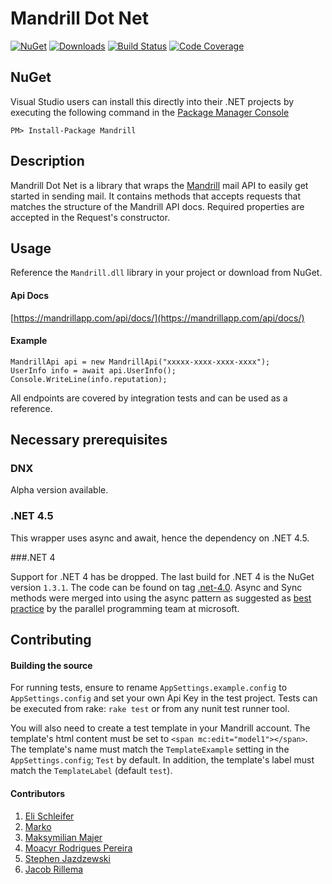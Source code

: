 # Mandrill Dot Net

[![NuGet](http://img.shields.io/nuget/v/Mandrill.svg?style=flat-square)](https://www.nuget.org/packages/Mandrill/)
[![Downloads](http://img.shields.io/nuget/dt/Mandrill.svg?style=flat-square)](https://www.nuget.org/packages/Mandrill/)
[![Build Status](http://img.shields.io/teamcity/codebetter/bt1136.svg?style=flat-square)](http://teamcity.codebetter.com/project.html?projectId=project415&guest=1)
[![Code Coverage](http://img.shields.io/teamcity/coverage/bt1136.svg?style=flat-square)](http://teamcity.codebetter.com/project.html?projectId=project415&guest=1)


## NuGet

Visual Studio users can install this directly into their .NET projects by executing the following command in the [Package Manager Console](http://docs.nuget.org/docs/start-here/using-the-package-manager-console)

    PM> Install-Package Mandrill


## Description

Mandrill Dot Net is a library that wraps the [Mandrill](http://mandrill.com/) mail API to easily get started in sending mail. It contains methods that accepts requests that matches the structure of the Mandrill API docs. Required properties are accepted in the Request's constructor.

## Usage

Reference the `Mandrill.dll` library in your project or download from NuGet.

#### Api Docs

[https://mandrillapp.com/api/docs/](https://mandrillapp.com/api/docs/)

#### Example

    MandrillApi api = new MandrillApi("xxxxx-xxxx-xxxx-xxxx");
    UserInfo info = await api.UserInfo();
    Console.WriteLine(info.reputation);

All endpoints are covered by integration tests and can be used as a reference.

## Necessary prerequisites

### DNX

Alpha version available.

### .NET 4.5

This wrapper uses async and await, hence the dependency on .NET 4.5.

###.NET 4

Support for .NET 4 has be dropped. The last build for .NET 4 is the NuGet version `1.3.1`. The code can be found on tag [.net-4.0](https://github.com/shawnmclean/Mandrill-dotnet/tree/net-4.0).
Async and Sync methods were merged into using the async pattern as suggested as [best practice](http://blogs.msdn.com/b/pfxteam/archive/2012/04/13/10293638.aspx) by the parallel programming team at microsoft. 

## Contributing

#### Building the source

For running tests, ensure to rename `AppSettings.example.config` to `AppSettings.config` and
set your own Api Key in the test project. Tests can be executed from rake: `rake test` or from any nunit test runner
tool.

You will also need to create a test template in your Mandrill account. The template's html content must be set to ```<span mc:edit="model1"></span>```.
The template's name must match the `TemplateExample` setting in the `AppSettings.config`; `Test` by default. In addition, the template's label must
match the `TemplateLabel` (default `test`).

#### Contributors

  1. [Eli Schleifer](https://github.com/EliSchleifer)
  2. [Marko](https://github.com/markokristian)
  3. [Maksymilian Majer](https://github.com/maksymilian-majer)
  4. [Moacyr Rodrigues Pereira](https://github.com/moacyr)
  5. [Stephen Jazdzewski](https://github.com/jazd)
  6. [Jacob Rillema](https://github.com/rillemjg)
